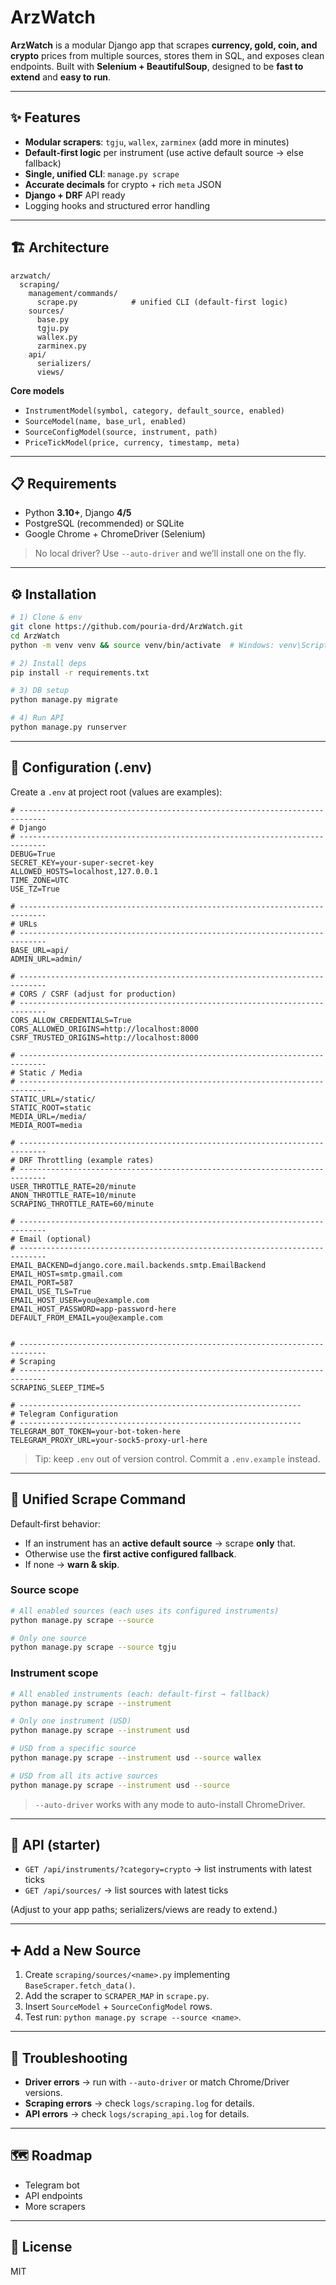 # ArzWatch

**ArzWatch** is a modular Django app that scrapes **currency, gold, coin, and crypto** prices from multiple sources, stores them in SQL, and exposes clean endpoints. Built with **Selenium + BeautifulSoup**, designed to be **fast to extend** and **easy to run**.

---

## ✨ Features

-   **Modular scrapers**: `tgju`, `wallex`, `zarminex` (add more in minutes)
-   **Default‑first logic** per instrument (use active default source → else fallback)
-   **Single, unified CLI**: `manage.py scrape`
-   **Accurate decimals** for crypto + rich `meta` JSON
-   **Django + DRF** API ready
-   Logging hooks and structured error handling

---

## 🏗 Architecture

```
arzwatch/
  scraping/
    management/commands/
      scrape.py            # unified CLI (default‑first logic)
    sources/
      base.py
      tgju.py
      wallex.py
      zarminex.py
    api/
      serializers/
      views/
```

**Core models**

-   `InstrumentModel(symbol, category, default_source, enabled)`
-   `SourceModel(name, base_url, enabled)`
-   `SourceConfigModel(source, instrument, path)`
-   `PriceTickModel(price, currency, timestamp, meta)`

---

## 📋 Requirements

-   Python **3.10+**, Django **4/5**
-   PostgreSQL (recommended) or SQLite
-   Google Chrome + ChromeDriver (Selenium)

> No local driver? Use `--auto-driver` and we’ll install one on the fly.

---

## ⚙️ Installation

```bash
# 1) Clone & env
git clone https://github.com/pouria-drd/ArzWatch.git
cd ArzWatch
python -m venv venv && source venv/bin/activate  # Windows: venv\Scripts\activate

# 2) Install deps
pip install -r requirements.txt

# 3) DB setup
python manage.py migrate

# 4) Run API
python manage.py runserver
```

---

## 🔐 Configuration (.env)

Create a `.env` at project root (values are examples):

```env
# ----------------------------------------------------------------------------
# Django
# ----------------------------------------------------------------------------
DEBUG=True
SECRET_KEY=your-super-secret-key
ALLOWED_HOSTS=localhost,127.0.0.1
TIME_ZONE=UTC
USE_TZ=True

# ----------------------------------------------------------------------------
# URLs
# ----------------------------------------------------------------------------
BASE_URL=api/
ADMIN_URL=admin/

# ----------------------------------------------------------------------------
# CORS / CSRF (adjust for production)
# ----------------------------------------------------------------------------
CORS_ALLOW_CREDENTIALS=True
CORS_ALLOWED_ORIGINS=http://localhost:8000
CSRF_TRUSTED_ORIGINS=http://localhost:8000

# ----------------------------------------------------------------------------
# Static / Media
# ----------------------------------------------------------------------------
STATIC_URL=/static/
STATIC_ROOT=static
MEDIA_URL=/media/
MEDIA_ROOT=media

# ----------------------------------------------------------------------------
# DRF Throttling (example rates)
# ----------------------------------------------------------------------------
USER_THROTTLE_RATE=20/minute
ANON_THROTTLE_RATE=10/minute
SCRAPING_THROTTLE_RATE=60/minute

# ----------------------------------------------------------------------------
# Email (optional)
# ----------------------------------------------------------------------------
EMAIL_BACKEND=django.core.mail.backends.smtp.EmailBackend
EMAIL_HOST=smtp.gmail.com
EMAIL_PORT=587
EMAIL_USE_TLS=True
EMAIL_HOST_USER=you@example.com
EMAIL_HOST_PASSWORD=app-password-here
DEFAULT_FROM_EMAIL=you@example.com


# ----------------------------------------------------------------------------
# Scraping
# ----------------------------------------------------------------------------
SCRAPING_SLEEP_TIME=5

# ---------------------------------------------------------------
# Telegram Configuration
# ---------------------------------------------------------------
TELEGRAM_BOT_TOKEN=your-bot-token-here
TELEGRAM_PROXY_URL=your-sock5-proxy-url-here
```

> Tip: keep `.env` out of version control. Commit a `.env.example` instead.

---

## 🧰 Unified Scrape Command

Default‑first behavior:

-   If an instrument has an **active default source** → scrape **only** that.
-   Otherwise use the **first active configured fallback**.
-   If none → **warn & skip**.

### Source scope

```bash
# All enabled sources (each uses its configured instruments)
python manage.py scrape --source

# Only one source
python manage.py scrape --source tgju
```

### Instrument scope

```bash
# All enabled instruments (each: default‑first → fallback)
python manage.py scrape --instrument

# Only one instrument (USD)
python manage.py scrape --instrument usd

# USD from a specific source
python manage.py scrape --instrument usd --source wallex

# USD from all its active sources
python manage.py scrape --instrument usd --source
```

> `--auto-driver` works with any mode to auto-install ChromeDriver.

---

## 📡 API (starter)

-   `GET /api/instruments/?category=crypto` → list instruments with latest ticks
-   `GET /api/sources/` → list sources with latest ticks

(Adjust to your app paths; serializers/views are ready to extend.)

---

## ➕ Add a New Source

1. Create `scraping/sources/<name>.py` implementing `BaseScraper.fetch_data()`.
2. Add the scraper to `SCRAPER_MAP` in `scrape.py`.
3. Insert `SourceModel` + `SourceConfigModel` rows.
4. Test run: `python manage.py scrape --source <name>`.

---

## 🧪 Troubleshooting

-   **Driver errors** → run with `--auto-driver` or match Chrome/Driver versions.
-   **Scraping errors** → check `logs/scraping.log` for details.
-   **API errors** → check `logs/scraping_api.log` for details.

---

## 🗺 Roadmap

-   Telegram bot
-   API endpoints
-   More scrapers

---

## 📜 License

MIT
